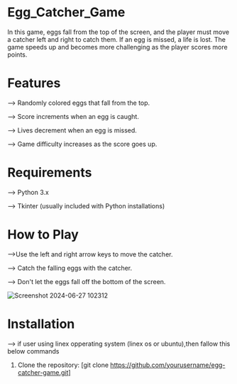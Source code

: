 # Egg_Catcher_Game
In this game, eggs fall from the top of the screen, and the player must move a catcher left and right to catch them. If an egg is missed, a life is lost. The game speeds up and becomes more challenging as the player scores more points.

# Features
--> Randomly colored eggs that fall from the top.

--> Score increments when an egg is caught.

--> Lives decrement when an egg is missed.

--> Game difficulty increases as the score goes up.


# Requirements

--> Python 3.x

--> Tkinter (usually included with Python installations)


# How to Play
-->Use the left and right arrow keys to move the catcher.

--> Catch the falling eggs with the catcher.

--> Don't let the eggs fall off the bottom of the screen.

![Screenshot 2024-06-27 102312](https://github.com/Harshavardhanraju99/Egg_Catcher_Game/assets/160013343/48d9a30d-3475-4a26-92bc-2af9d31ac263)


# Installation

--> if user using linex opperating system (linex os or ubuntu),then fallow this below commands 
1) Clone the repository:
[git clone https://github.com/yourusername/egg-catcher-game.git]

